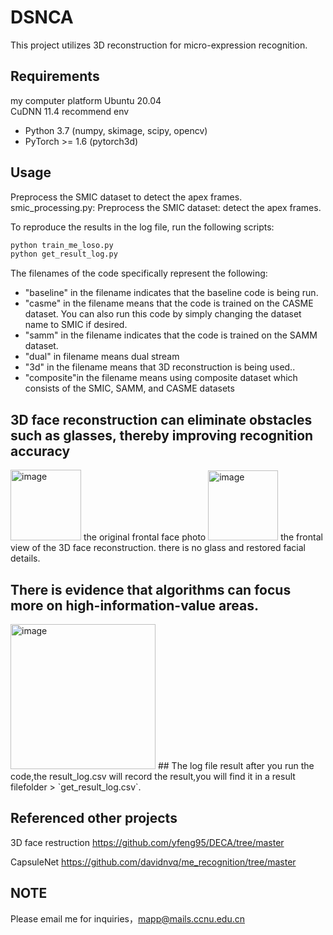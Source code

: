 # DSNCA
This project utilizes 3D reconstruction for micro-expression recognition.
## Requirements
my computer platform
Ubuntu 20.04  
CuDNN 11.4
recommend env
* Python 3.7 (numpy, skimage, scipy, opencv)  
* PyTorch >= 1.6 (pytorch3d)   

## Usage
Preprocess the SMIC dataset to detect the apex frames.
smic_processing.py: Preprocess the SMIC dataset: detect the apex frames.

To reproduce the results in the log file, run the following scripts:
```bash
python train_me_loso.py
python get_result_log.py
```
The filenames of the code specifically represent the following:
* "baseline" in the filename indicates that the baseline code is being run.
* "casme" in the filename means that the code is trained on the CASME dataset. You can also run this code by simply changing the dataset name to SMIC if desired.
* "samm"  in the filename indicates that the code is trained on the SAMM dataset.
* "dual" in filename means dual stream
* "3d"   in the filename means that 3D reconstruction is being used..
* "composite"in the filename means using composite dataset which consists of the SMIC, SAMM, and CASME datasets
## 3D face reconstruction can eliminate obstacles such as glasses, thereby improving recognition accuracy
<img width="113" alt="image" src="https://github.com/user-attachments/assets/6d898362-33ef-4d89-a781-098d3938d981" />
the original frontal face photo

<img width="112" alt="image" src="https://github.com/user-attachments/assets/f5f4c467-36fb-4553-a0e2-b3c132397603" />
the frontal view of the 3D face reconstruction.
there is no glass and restored facial details.

## There is evidence that algorithms can focus more on high-information-value areas.
<img width="232" alt="image" src="https://github.com/user-attachments/assets/41ea8a4f-ab45-44b3-9b7f-072de583fc3c" />
## The log file result
after you run the code,the result_log.csv will record the result,you will find it in a result filefolder
> `get_result_log.csv`.

## Referenced other projects
3D face restruction
https://github.com/yfeng95/DECA/tree/master

CapsuleNet
https://github.com/davidnvq/me_recognition/tree/master
## NOTE
Please email me for inquiries，mapp@mails.ccnu.edu.cn
